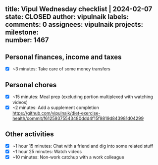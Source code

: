 title:	Vipul Wednesday checklist | 2024-02-07
state:	CLOSED
author:	vipulnaik
labels:	
comments:	0
assignees:	vipulnaik
projects:	
milestone:	
number:	1467
--
## Personal finances, income and taxes

- [x] ~3 minutes: Take care of some money transfers

## Personal chores

- [x] ~15 minutes: Meal prep (excluding portion multiplexed with watching videos)
- [x] ~2 minutes: Add a supplement completion https://github.com/vipulnaik/diet-exercise-health/commit/f61259375543480ddd4f15f9819d843981d04299 

## Other activities

- [x] ~1 hour 15 minutes: Chat with a friend and dig into some related stuff
- [x] ~1 hour 25 minutes: Watch videos
- [x] ~10 minutes: Non-work catchup with a work colleague
